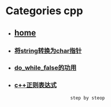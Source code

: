 # Categories cpp
* ## [home](../README.md)
* ### [将string转换为char指针](conv_string_to_char_pointer.md)
* ### [do_while_false的功用](do_while_false.md)
* ### [c++正则表达式](regex.md)
                           step by steop